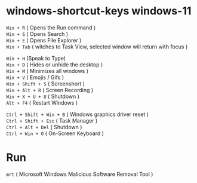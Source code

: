 # windows-shortcut-keys   windows-11

`Win + R` ( Opens the Run command ) <br>
`Win + S` ( Opens Search ) <br>
`Win + E` ( Opens File Explorer ) <br>
`Win + Tab` ( witches to Task View, selected window will return with focus ) <br>

`Win + H` (Speak to Type) <br>
`Win + D` ( Hides or unhide the desktop ) <br>
`Win + M` ( Minimizes all windows ) <br>
`Win + V` ( Emojis / Gifs ) <br>
`Win + Shift + S` ( Screenshort ) <br>
`Win + Alt + R` ( Screen Recording ) <br>
`Win + X + U + U` ( Shutdown ) <br>
`Alt + F4` ( Restart Windows ) <br>

`Ctrl + Shift + Win + B` ( Windows graphics driver reset ) <br>
`Ctrl + Shift + Esc` ( Task Manager ) <br>
`Ctrl + Alt + Del` ( Shutdown ) <br>
`Ctrl + Win + O` ( On-Screen Keyboard ) <br>

# Run
`mrt` ( Microsoft Windows Malicious Software Removal Tool ) <br>

